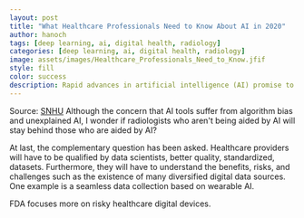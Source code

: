 ```yaml
---
layout: post
title: "What Healthcare Professionals Need to Know About AI in 2020" 
author: hanoch
tags: [deep learning, ai, digital health, radiology]
categories: [deep learning, ai, digital health, radiology]
image: assets/images/Healthcare_Professionals_Need_to_Know.jfif
style: fill
color: success
description: Rapid advances in artificial intelligence (AI) promise to revolutionize healthcare in the coming years. The adoption of AI will likely transform the field of medicine through greater access to healthcare data from digital devices.
---
```


Source: [SNHU](https://www.snhu.edu/about-us/newsroom/2020/02/what-healthcare-professionals-need-to-know-about-ai-in-2020)
Although the concern that AI tools suffer from algorithm bias and unexplained AI, I wonder if radiologists who aren't being aided by AI will stay behind those who are aided by AI? 

At last, the complementary question has been asked.
Healthcare providers will have to be qualified by data scientists, better quality, standardized, datasets. Furthermore, they will have to understand the benefits, risks, and challenges such as the existence of many diversified digital data sources. One example is a seamless data collection based on wearable AI.

FDA focuses more on risky healthcare digital devices. 

